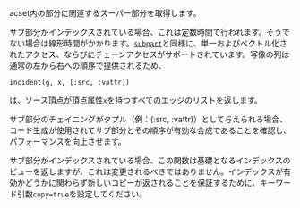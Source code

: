 acset内の部分に関連するスーパー部分を取得します。

サブ部分がインデックスされている場合、これは定数時間で行われます。そうでない場合は線形時間がかかります。[`subpart`](@ref)と同様に、単一およびベクトル化されたアクセス、ならびにチェーンアクセスがサポートされています。写像の列は通常の左から右への順序で提供されるため、

```
incident(g, x, [:src, :vattr])
```

は、ソース頂点が頂点属性`x`を持つすべてのエッジのリストを返します。

サブ部分のチェイニングがタプル（例：(:src, :vattr)）として与えられる場合、コード生成が使用されてサブ部分とその順序が有効な合成であることを確認し、パフォーマンスを向上させます。

サブ部分がインデックスされている場合、この関数は基礎となるインデックスのビューを返しますが、これは変更されるべきではありません。インデックスが有効かどうかに関わらず新しいコピーが返されることを保証するために、キーワード引数`copy=true`を設定してください。
